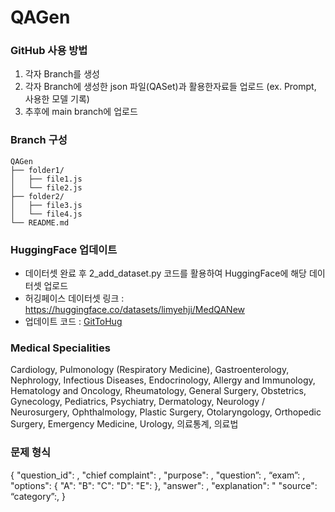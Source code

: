 # QAGen

### GitHub 사용 방법
1. 각자 Branch를 생성
2. 각자 Branch에 생성한 json 파일(QASet)과 활용한자료들 업로드 (ex. Prompt, 사용한 모델 기록)
3. 추후에 main branch에 업로드

### Branch 구성
```
QAGen
├── folder1/
│   ├── file1.js
│   └── file2.js
├── folder2/
│   ├── file3.js
│   └── file4.js
└── README.md
```

### HuggingFace 업데이트 
- 데이터셋 완료 후 2_add_dataset.py 코드를 활용하여 HuggingFace에 해당 데이터셋 업로드
- 허깅페이스 데이터셋 링크 : https://huggingface.co/datasets/limyehji/MedQANew 
- 업데이트 코드 : [GitToHug](/src)

### Medical Specialities
Cardiology, Pulmonology (Respiratory Medicine), Gastroenterology, Nephrology, Infectious Diseases, Endocrinology, Allergy and Immunology, Hematology and Oncology, Rheumatology, General Surgery, Obstetrics, Gynecology, Pediatrics, Psychiatry, Dermatology, Neurology / Neurosurgery, Ophthalmology, Plastic Surgery, Otolaryngology, Orthopedic Surgery, Emergency Medicine, Urology, 의료통계, 의료법

### 문제 형식
{ "question_id": ,
"chief complaint": ,
"purpose": ,
"question”: ,
“exam”: ,
"options": { "A": "B": "C": "D": "E": },
"answer": ,
"explanation": "
"source": 
“category”:,
}

